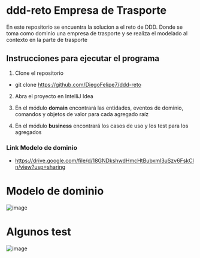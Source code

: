 # ddd-reto Empresa de Trasporte
En este repositorio se encuentra la solucion a el reto de DDD. Donde se toma como dominio una empresa de trasporte y se realiza el modelado al contexto en la parte de trasporte


## Instrucciones para ejecutar el programa
1. Clone el repositorio
+ git clone https://github.com/DiegoFelipe7/ddd-reto

2. Abra el proyecto en IntelliJ Idea


3. En el módulo **domain** encontrará las entidades, eventos de dominio, comandos y objetos de valor para cada agregado raíz


4. En el módulo **business** encontrará los casos de uso y los test para los agregados
### Link Modelo de dominio
+ https://drive.google.com/file/d/18GNDkshwdHmcHtBubxml3uSzv6FskCln/view?usp=sharing

# Modelo de dominio

![image](https://user-images.githubusercontent.com/90659322/176983180-95d91949-1858-4162-8120-86c077cbb4d9.png)

# Algunos test 
![image](https://user-images.githubusercontent.com/90659322/176984175-0d8d3485-dee9-4f44-bea3-942d7a9351d7.png)
